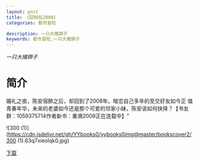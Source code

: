 ```yaml
---
layout: post
title: 《回档在2008》     
categories: 都市冒险

description: 一只大猪蹄子 
keywords: 都市冒险,一只大猪蹄子  
---
```

*一只大猪蹄子*

# 简介
婚礼之夜，陈安宿醉之后，却回到了2008年。暗恋自己多年的至交好友如今正
值青春年华，未来的老婆如今还是那个可爱的邻家小妹，陈安该如何抉择？【书友群：1059375714作者新书：重溯2009正在连载中】"

![300 (1)](https://cdn.jsdelivr.net/gh/YYbooks0/yybooks0img@master/bookscover2/300 (1).63q7xieolqk0.jpg)

[下载](https://public.by.files.1drv.com/y4m4DUsHn99srSmYiVTrPZlz6-s7104bEJ0oYuzpsrXrAkSqwSYB6fc2j91N_h3JflYH2TyoEzBdcUHQd1PmIwHrbkVHdbeQaar-Zp-y50OsxX5VbCbbSHHqYURZI0fKKmLatvCLYiJc-Uu5ot2kfUoAGnpKrHotTIX6g8yXKwPwoDLZye7LIImDuWEUlBJDPePCG5BK8BNlunbzSnMfcs9GIKh9OqeJnNQ3aYQ9rJkxU7IBGW-sVdrVvw1xNRfaekz)
